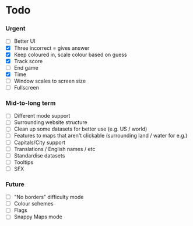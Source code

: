 # Todo

### Urgent

- [ ] Better UI
- [x] Three incorrect = gives answer
- [x] Keep coloured in, scale colour based on guess
- [x] Track score
- [ ] End game
- [x] Time
- [ ] Window scales to screen size
- [ ] Fullscreen

### Mid-to-long term
- [ ] Different mode support
- [ ] Surrounding website structure
- [ ] Clean up some datasets for better use (e.g. US / world)
- [ ] Features to maps that aren't clickable (surrounding land / water for e.g.)
- [ ] Capitals/City support
- [ ] Translations / English names / etc
- [ ] Standardise datasets
- [ ] Tooltips
- [ ] SFX

### Future
- [ ] "No borders" difficulty mode
- [ ] Colour schemes
- [ ] Flags
- [ ] Snappy Maps mode